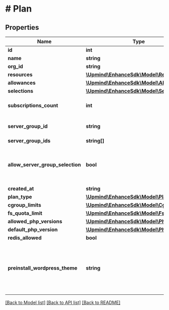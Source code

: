 # # Plan

## Properties

Name | Type | Description | Notes
------------ | ------------- | ------------- | -------------
**id** | **int** |  |
**name** | **string** |  |
**org_id** | **string** |  |
**resources** | [**\Upmind\EnhanceSdk\Model\Resource[]**](Resource.md) |  |
**allowances** | [**\Upmind\EnhanceSdk\Model\Allowance[]**](Allowance.md) |  |
**selections** | [**\Upmind\EnhanceSdk\Model\Selection[]**](Selection.md) |  |
**subscriptions_count** | **int** | The number of subscriptions to this plan. |
**server_group_id** | **string** | Use serverGroupIds instead | [optional]
**server_group_ids** | **string[]** |  | [optional]
**allow_server_group_selection** | **bool** | Whether the customer can select the server group for their websites. | [optional]
**created_at** | **string** |  |
**plan_type** | [**\Upmind\EnhanceSdk\Model\PlanType**](PlanType.md) |  |
**cgroup_limits** | [**\Upmind\EnhanceSdk\Model\CgroupLimits**](CgroupLimits.md) |  | [optional]
**fs_quota_limit** | [**\Upmind\EnhanceSdk\Model\FsQuotaLimit**](FsQuotaLimit.md) |  | [optional]
**allowed_php_versions** | [**\Upmind\EnhanceSdk\Model\PhpVersion[]**](PhpVersion.md) |  |
**default_php_version** | [**\Upmind\EnhanceSdk\Model\PhpVersion**](PhpVersion.md) |  |
**redis_allowed** | **bool** |  |
**preinstall_wordpress_theme** | **string** | :&gt; When WordPress is installed on a website under this plan, the chosen theme will be preinstalled. | [optional]

[[Back to Model list]](../../README.md#models) [[Back to API list]](../../README.md#endpoints) [[Back to README]](../../README.md)
